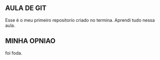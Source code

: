 ## AULA DE GIT
Esse é o meu primeiro repositorio criado no termina. Aprendi tudo nessa aula.


## MINHA OPNIAO
foi foda.
